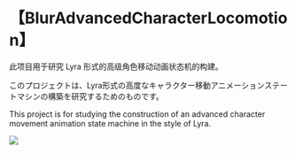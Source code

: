 # 【BlurAdvancedCharacterLocomotion】

此项目用于研究 Lyra 形式的高级角色移动动画状态机的构建。 

このプロジェクトは、Lyra形式の高度なキャラクター移動アニメーションステートマシンの構築を研究するためのものです。

This project is for studying the construction of an advanced character movement animation state machine in the style of Lyra.

![](Documents/EditorDemo.gif)